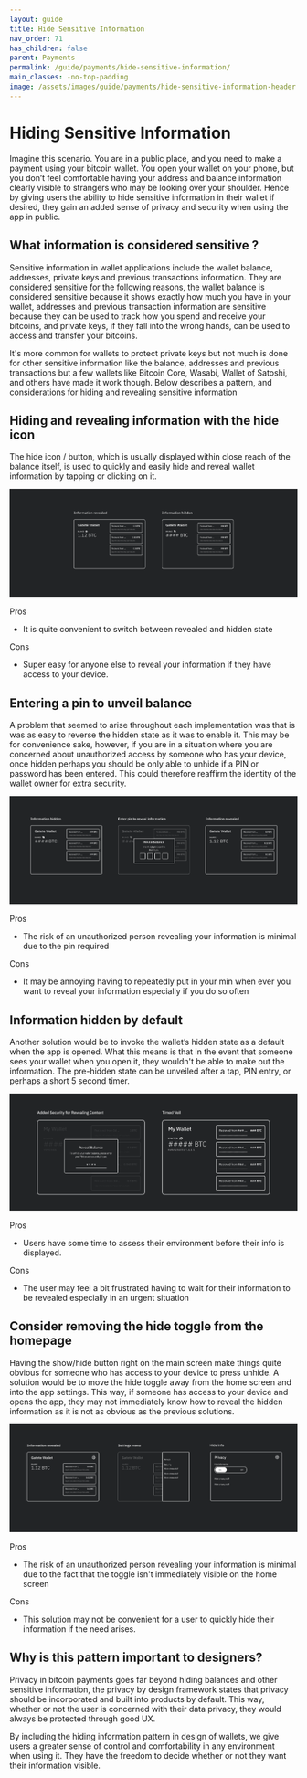 ```yaml
---
layout: guide
title: Hide Sensitive Information
nav_order: 71
has_children: false
parent: Payments
permalink: /guide/payments/hide-sensitive-information/
main_classes: -no-top-padding
image: /assets/images/guide/payments/hide-sensitive-information-header.png
---
```


# Hiding Sensitive Information

Imagine this scenario. You are in a public place, and you need to make a payment using your bitcoin wallet. You open your wallet on your phone, but you don’t feel comfortable having your address and balance information clearly visible to strangers who may be looking over your shoulder. Hence by giving users the ability to hide sensitive information in their wallet if desired, they gain an added sense of privacy and security when using the app in public.

## What information is considered sensitive ?

Sensitive information in wallet applications include the wallet balance, addresses, private keys and previous transactions information. They are considered sensitive for the following reasons, the wallet balance is considered sensitive because it shows exactly how much you have in your wallet, addresses and previous transaction information are sensitive because they can be used to track how you spend and receive your bitcoins, and private keys, if they fall into the wrong hands, can be used to access and transfer your bitcoins.

It's more common for wallets to protect private keys but not much is done for other sensitive information like the balance, addresses and previous transactions but a few wallets like Bitcoin Core, Wasabi, Wallet of Satoshi, and others have made it work though. Below describes a pattern, and considerations for hiding and revealing sensitive information

## Hiding and revealing information with the hide icon

The hide icon / button, which is usually displayed within close reach of the balance itself, is used to quickly and easily hide and reveal wallet information by tapping or clicking on it.

![hidden by eye icon](/assets/images/payments/hide-info-hidden-by-eye-icon.png)

Pros

- It is quite convenient to switch between revealed and hidden state

Cons

- Super easy for anyone else to reveal your information if they have access to your device.


## Entering a pin to unveil balance

A problem that seemed to arise throughout each implementation was that is was as easy to reverse the hidden state as it was to enable it. This may be for convenience sake, however, if you are in a situation where you are concerned about unauthorized access by someone who has your device, once hidden perhaps you should be only able to unhide if a PIN or password has been entered. This could therefore reaffirm the identity of the wallet owner for extra security.

![reveal by pin](/assets/images/payments/hide-info-reveal-by-pin.png)

Pros
- The risk of an unauthorized person revealing your information is minimal due to the pin required

Cons

- It may be annoying having to repeatedly put in your min when ever you want to reveal your information especially if you do so often

  

##  Information hidden by default

Another solution would be to invoke the wallet’s hidden state as a default when the app is opened. What this means is that in the event that someone sees your wallet when you open it, they wouldn't be able to make out the information. The pre-hidden state can be unveiled  after a tap, PIN entry, or perhaps a short 5 second timer.

![hidden by default](/assets/images/payments/hide-info-hidden-by-default.png)

Pros

- Users have some time to assess their environment before their info is displayed.

Cons

- The user may feel a bit frustrated having to wait for their information to be revealed especially in an urgent situation

## Consider removing the hide toggle from the homepage

Having the show/hide button right on the main screen make things quite obvious for someone who has access to your device to press unhide. A solution would be to move the hide toggle away from the home screen and into the app settings. This way, if someone has access to your device and opens the app, they may not immediately know how to reveal the hidden information as it is not as obvious as the previous solutions.

![hide toggle in setting](/assets/images/payments/hide-info-hide-toggle-in-settings.png)

Pros
- The risk of an unauthorized person revealing your information is minimal due to the fact that the toggle isn't immediately visible on the home screen

Cons

- This solution may not be convenient for a user to quickly hide their information if the need arises.

  

## Why is this pattern important to designers?

Privacy in bitcoin payments goes far beyond hiding balances and other sensitive information, the privacy by design framework states that privacy should be incorporated and built into products by default. This way, whether or not the user is concerned with their data privacy, they would always be protected through good UX.

By including the hiding information pattern in design of wallets, we give users a greater sense of control and comfortability in any environment when using it. They have the freedom to decide whether or not they want their information visible.



[^1]: https://medium.com/@olanrewajusodiq64/the-ui-ux-of-hide-balance-designing-to-improve-asset-security-e4b20668f315
[^2]: https://www.invisionapp.com/inside-design/designing-for-privacy/
[^3]: https://uxdesign.cc/how-to-design-with-privacy-in-mind-24c96cfc2611
[^4]:  https://github.com/bitcoin-core/gui/issues/82

[5]: https://docs.wasabiwallet.io/using-wasabi/PrivacyMode.html

